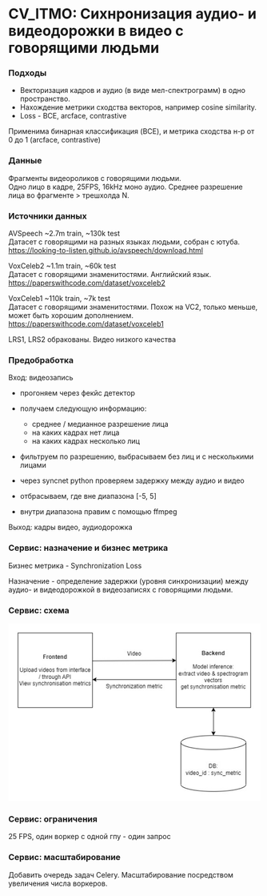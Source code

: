 # CV_ITMO: Сихнронизация аудио- и видеодорожки в видео с говорящими людьми

### Подходы

- Векторизация кадров и аудио (в виде мел-спектрограмм) в одно пространство.
- Нахождение метрики сходства векторов, например cosine similarity.
- Loss - BCE, arcface, contrastive

Применима бинарная классификация (BCE), и метрика сходства н-р от 0 до 1 (arcface, contrastive)

### Данные

Фрагменты видеороликов с говорящими людьми. <br>
Одно лицо в кадре, 25FPS, 16kHz моно аудио.
Среднее разрешение лица во фрагменте > трешхолда N.

### Источники данных

AVSpeech
~2.7m train, ~130k test <br>
Датасет с говорящими на разных языках людьми, собран с ютуба. <br>
https://looking-to-listen.github.io/avspeech/download.html <br>

VoxCeleb2
~1.1m train, ~60k test <br>
Датасет с говорящими знаменитостями. Английский язык. <br>
https://paperswithcode.com/dataset/voxceleb2

VoxCeleb1
~110k train, ~7k test <br>
Датасет с говорящими знаменитостями.
Похож на VC2, только меньше, может быть хорошим дополнением.<br>
https://paperswithcode.com/dataset/voxceleb1

LRS1, LRS2 обракованы. Видео низкого качества

### Предобработка

Вход: видеозапись
- прогоняем через фекйс детектор
- получаем следующую информацию:
  - среднее / медианное разрешение лица 
  - на каких кадрах нет лица
  - на каких кадрах несколько лиц
  
- фильтруем по разрешению, выбрасываем без лиц и с несколькими лицами
- через syncnet python проверяем задержку между аудио и видео
- отбрасываем, где вне диапазона [-5, 5]
- внутри диапазона правим с помощью ffmpeg

Выход: кадры видео, аудиодорожка

### Сервис: назначение и бизнес метрика

Бизнес метрика - Synchronization Loss

Назначение - определение задержки (уровня синхронизации) между аудио- и видеодорожкой в видеозаписях с говорящими людьми.
### Сервис: схема

![](misc/service-scheme.jpg)

### Сервис: ограничения

25 FPS, один воркер с одной гпу - один запрос

### Сервис: масштабирование

Добавить очередь задач Celery. Масштабирование посредством увеличения числа воркеров.